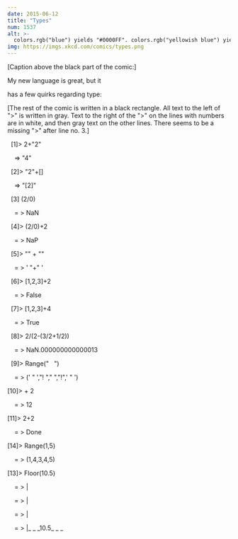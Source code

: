 ```yaml
---
date: 2015-06-12
title: "Types"
num: 1537
alt: >-
  colors.rgb("blue") yields "#0000FF". colors.rgb("yellowish blue") yields NaN. colors.sort() yields "rainbow"
img: https://imgs.xkcd.com/comics/types.png
---
```

[Caption above the black part of the comic:]

My new language is great, but it

has a few quirks regarding type:

[The rest of the comic is written in a black rectangle. All text to the left of ">" is written in gray. Text to the right of the ">" on the lines with numbers are in white, and then gray text on the other lines. There seems to be a missing ">" after line no. 3.]

&nbsp;&nbsp;[1]> 2+"2"

&nbsp;&nbsp;&nbsp;&nbsp;=> "4"

&nbsp;&nbsp;[2]> "2"+[]

&nbsp;&nbsp;&nbsp;&nbsp;=> "[2]"

&nbsp;&nbsp;[3] (2/0)

&nbsp;&nbsp;&nbsp;&nbsp;= > NaN

&nbsp;&nbsp;[4]> (2/0)+2

&nbsp;&nbsp;&nbsp;&nbsp;= > NaP

&nbsp;&nbsp;[5]> "" + ""

&nbsp;&nbsp;&nbsp;&nbsp;= > ' "+" '

&nbsp;&nbsp;[6]> [1,2,3]+2

&nbsp;&nbsp;&nbsp;&nbsp;= > False

&nbsp;&nbsp;[7]> [1,2,3]+4

&nbsp;&nbsp;&nbsp;&nbsp;= > True

&nbsp;&nbsp;[8]> 2/(2-(3/2+1/2))

&nbsp;&nbsp;&nbsp;&nbsp;= > NaN.000000000000013

&nbsp;&nbsp;[9]> Range("&nbsp;&nbsp;&nbsp;")

&nbsp;&nbsp;&nbsp;&nbsp;= > (' " ',"! "," ","!",' " ')

[10]> + 2

&nbsp;&nbsp;&nbsp;&nbsp;= > 12

[11]> 2+2

&nbsp;&nbsp;&nbsp;&nbsp;= > Done

[14]> Range(1,5)

&nbsp;&nbsp;&nbsp;&nbsp;= > (1,4,3,4,5)

[13]> Floor(10.5)

&nbsp;&nbsp;&nbsp;&nbsp;= > |

&nbsp;&nbsp;&nbsp;&nbsp;= > |

&nbsp;&nbsp;&nbsp;&nbsp;= > |

&nbsp;&nbsp;&nbsp;&nbsp;= > |\_ \_ \_10.5\_ \_ \_